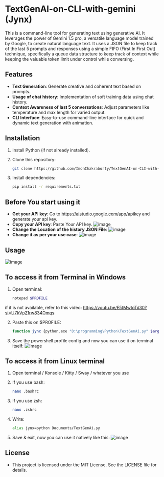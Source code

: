 # TextGenAI-on-CLI-with-gemini (Jynx)

This is a command-line tool for generating text using generative AI. It leverages the power of Gemini 1.5 pro, a versatile language model trained by Google, to create natural language text. It uses a JSON file to keep track of the last 5 prompts and responses using a simple FIFO (First In First Out) technique, specifically a queue data structure to keep track of context while keeping the valuable token limit under control while conversing.

## Features

- **Text Generation**: Generate creative and coherent text based on prompts.
- **Usage of chat history**: Implementation of soft training data using chat history.
- **Context Awareness of last 5 conversations**: Adjust parameters like temperature and max length for varied output.
- **CLI Interface**: Easy-to-use command-line interface for quick and dynamic text generation with animation.

## Installation

1. Install Python (if not already installed).
2. Clone this repository:

   ```bash
   git clone https://github.com/ImonChakraborty/TextGenAI-on-CLI-with-gemini.git

3. Install dependencies:

   ```bash
   pip install -r requirements.txt

## Before You start using it

- **Get your API key**: Go to https://aistudio.google.com/app/apikey and generate your api key.
- **Copy your API key**: Paste Your API key. ![image](https://github.com/ImonChakraborty/TextGenAI-on-CLI-with-gemini/assets/135951651/8f55955d-3865-4845-bb8e-1bc5dd743605)
- **Change the Location of the history JSON File**: ![image](https://github.com/ImonChakraborty/TextGenAI-on-CLI-with-gemini/assets/135951651/f77a55fa-4b59-4dd8-82b2-daea56392d30)
- **Change it as per your use case**: ![image](https://github.com/ImonChakraborty/TextGenAI-on-CLI-with-gemini/assets/135951651/a3fa0843-4aa9-4fea-b1f5-8b04b273bf29)

## Usage

![image](https://github.com/ImonChakraborty/TextGenAI-on-CLI-with-gemini/assets/135951651/235a4200-51f2-45bb-940c-054e4081d1aa)

## To access it from Terminal in Windows

1. Open terminal:

     ```bash
     notepad $PROFILE
  
  if it is not available, refer to this video: https://youtu.be/E5tMwtoTd30?si=U7kVp21rw834Omqs

2. Paste this on $PROFILE:

     ```bash
     function jynx {python.exe "D:\programming\Python\TextGenAi.py" $args}

3. Save the powershell profile config and now you can use it on terminal itself:
      ![image](https://github.com/ImonChakraborty/TextGenAI-on-CLI-with-gemini/assets/135951651/b8f43461-a6a5-46cd-bb71-848ae052435e)

## To access it from Linux terminal

1. Open terminal / Konsole / Kitty / Sway / whatever you use

2. If you use bash:

      ```bash
      nano .bashrc

3. If you use zsh:

      ```bash
      nano .zshrc

4. Write:

      ```bash
      alias jynx=python Documents/TextGenAi.py

5. Save & exit, now you can use it natively like this:
    ![image](https://github.com/ImonChakraborty/TextGenAI-on-CLI-with-gemini/assets/135951651/527ed327-efff-4862-9c86-45aad2412662)

## License
- This project is licensed under the MIT License. See the LICENSE file for details.




